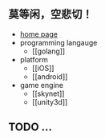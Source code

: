 ## 莫等闲，空悲切！
* [home page]([Home])
* programming langauge
    - [[golang]]
* platform
    - [[iOS]]
    - [[android]]
* game engine
    - [[skynet]]
    - [[unity3d]]

## TODO ...